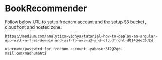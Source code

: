 # BookRecommender

Follow below URL to setup freenom account and the setup S3 bucket , cloudfront and hosted zone.
```
https://medium.com/analytics-vidhya/tutorial-how-to-deploy-an-angular-app-with-a-free-domain-and-ssl-to-aws-s3-and-cloudfront-d0143de53d2d

username/password for freenom account -yabaser312@2go-mail.com/madhumanti
